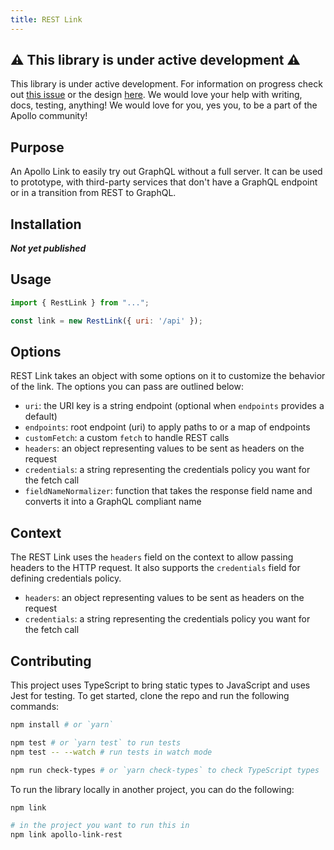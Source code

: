 ```yaml
---
title: REST Link
---
```


## ⚠️ This library is under active development ⚠️

This library is under active development. For information on progress check out
[this issue](https://github.com/apollographql/apollo-link-rest/issues/3) or the
design [here](./designs/initial.md). We would love your help with writing, docs,
testing, anything! We would love for you, yes you, to be a part of the Apollo
community!

## Purpose

An Apollo Link to easily try out GraphQL without a full server. It can be used
to prototype, with third-party services that don't have a GraphQL endpoint or
in a transition from REST to GraphQL.

## Installation

***Not yet published***

## Usage

```js
import { RestLink } from "...";

const link = new RestLink({ uri: '/api' });
```

## Options

REST Link takes an object with some options on it to customize the behavior of
the link. The options you can pass are outlined below:

- `uri`: the URI key is a string endpoint (optional when `endpoints` provides
  a default)
- `endpoints`: root endpoint (uri) to apply paths to or a map of endpoints
- `customFetch`: a custom `fetch` to handle REST calls
- `headers`: an object representing values to be sent as headers on the request
- `credentials`: a string representing the credentials policy you want for the
  fetch call
- `fieldNameNormalizer`: function that takes the response field name and
  converts it into a GraphQL compliant name

## Context

The REST Link uses the `headers` field on the context to allow passing headers
to the HTTP request. It also supports the `credentials` field for defining
credentials policy.

- `headers`: an object representing values to be sent as headers on the request
- `credentials`: a string representing the credentials policy you want for the
  fetch call

## Contributing

This project uses TypeScript to bring static types to JavaScript and uses Jest
for testing. To get started, clone the repo and run the following commands:

```bash
npm install # or `yarn`

npm test # or `yarn test` to run tests
npm test -- --watch # run tests in watch mode

npm run check-types # or `yarn check-types` to check TypeScript types
```

To run the library locally in another project, you can do the following:

```bash
npm link

# in the project you want to run this in
npm link apollo-link-rest
```
